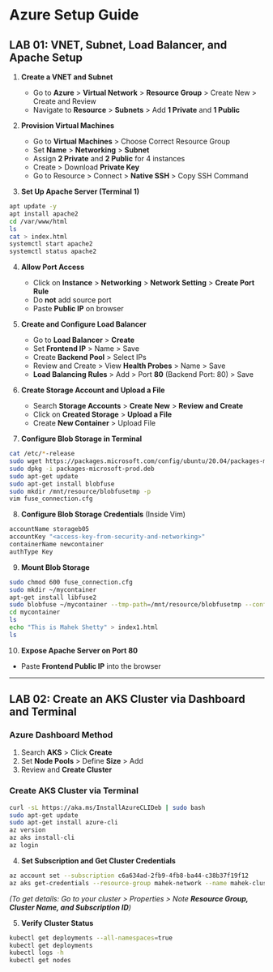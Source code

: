 # Azure Setup Guide

## **LAB 01**: VNET, Subnet, Load Balancer, and Apache Setup

1. **Create a VNET and Subnet**<br>
   - Go to **Azure** > **Virtual Network** > **Resource Group** > Create New > Create and Review<br>
   - Navigate to **Resource** > **Subnets** > Add **1 Private** and **1 Public**<br>

2. **Provision Virtual Machines**<br>
   - Go to **Virtual Machines** > Choose Correct Resource Group<br>
   - Set **Name** > **Networking** > **Subnet**<br>
   - Assign **2 Private** and **2 Public** for 4 instances<br>
   - Create > Download **Private Key**<br>
   - Go to Resource > Connect > **Native SSH** > Copy SSH Command<br>

3. **Set Up Apache Server (Terminal 1)**<br>
```sh
apt update -y
apt install apache2
cd /var/www/html
ls
cat > index.html
systemctl start apache2
systemctl status apache2
```

4. **Allow Port Access**<br>
   - Click on **Instance** > **Networking** > **Network Setting** > **Create Port Rule**<br>
   - Do **not** add source port<br>
   - Paste **Public IP** on browser<br>

5. **Create and Configure Load Balancer**<br>
   - Go to **Load Balancer** > **Create**<br>
   - Set **Frontend IP** > Name > Save<br>
   - Create **Backend Pool** > Select IPs<br>
   - Review and Create > View **Health Probes** > Name > Save<br>
   - **Load Balancing Rules** > Add > Port **80** (Backend Port: 80) > Save<br>

6. **Create Storage Account and Upload a File**<br>
   - Search **Storage Accounts** > **Create New** > **Review and Create**<br>
   - Click on **Created Storage** > **Upload a File**<br>
   - Create **New Container** > Upload File<br>

7. **Configure Blob Storage in Terminal**<br>
```sh
cat /etc/*-release
sudo wget https://packages.microsoft.com/config/ubuntu/20.04/packages-microsoft-prod.deb
sudo dpkg -i packages-microsoft-prod.deb
sudo apt-get update
sudo apt-get install blobfuse
sudo mkdir /mnt/resource/blobfusetmp -p
vim fuse_connection.cfg
```

8. **Configure Blob Storage Credentials** (Inside Vim)<br>
```sh
accountName storageb05
accountKey "<access-key-from-security-and-networking>"
containerName newcontainer
authType Key
```

9. **Mount Blob Storage**<br>
```sh
sudo chmod 600 fuse_connection.cfg
sudo mkdir ~/mycontainer
apt-get install libfuse2
sudo blobfuse ~/mycontainer --tmp-path=/mnt/resource/blobfusetmp --config-file=fuse_connection.cfg -o attr_timeout=240 -o entry_timeout=240 -o negative_timeout=120
cd mycontainer
ls
echo "This is Mahek Shetty" > index1.html
ls
```

10. **Expose Apache Server on Port 80**<br>
   - Paste **Frontend Public IP** into the browser<br>

---

## **LAB 02**: Create an AKS Cluster via Dashboard and Terminal

### **Azure Dashboard Method**<br>
1. Search **AKS** > Click **Create**<br>
2. Set **Node Pools** > Define **Size** > Add<br>
3. Review and **Create Cluster**<br>

### **Create AKS Cluster via Terminal**<br>
```sh
curl -sL https://aka.ms/InstallAzureCLIDeb | sudo bash
sudo apt-get update
sudo apt-get install azure-cli
az version
az aks install-cli
az login
```

4. **Set Subscription and Get Cluster Credentials**<br>
```sh
az account set --subscription c6a634ad-2fb9-4fb8-ba44-c38b37f19f12
az aks get-credentials --resource-group mahek-network --name mahek-cluster --overwrite-existing
```

_(To get details: Go to your cluster > Properties > Note **Resource Group, Cluster Name, and Subscription ID**)_<br>

5. **Verify Cluster Status**<br>
```sh
kubectl get deployments --all-namespaces=true
kubectl get deployments
kubectl logs -h
kubectl get nodes
```

